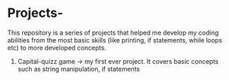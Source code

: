 # Projects-
This repository is a series of projects that helped me develop my coding abilities from the most basic skills (like printing, if statements, while loops etc) to more developed concepts.
1) Capital-quizz game -> my first ever project. It covers basic concepts such as string manipulation, if statements 
